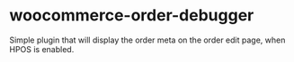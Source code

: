 # woocommerce-order-debugger
 Simple plugin that will display the order meta on the order edit page, when HPOS is enabled.
